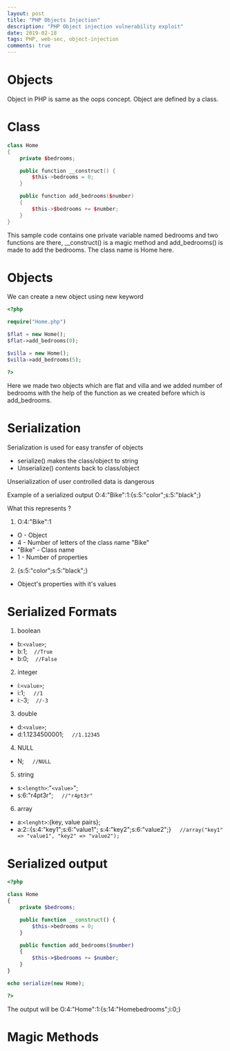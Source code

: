 ```yaml
---
layout: post
title: "PHP Objects Injection"
description: "PHP Object injection vulnerability exploit"
date: 2019-02-18
tags: PHP, web-sec, object-injection
comments: true
---
```


# Objects
Object in PHP is same as the oops concept. Object are defined by a class.

# Class
```c++
class Home
{
    private $bedrooms;

    public function __construct() {
        $this->bedrooms = 0;
    }

    public function add_bedrooms($number)
    {
        $this->$bedrooms += $number;
    }
}
```

This sample code contains one private variable named bedrooms and two functions are there, __construct() is a magic method and add_bedrooms() is made to add the bedrooms. The class name is Home here.

# Objects
We can create a new object using new keyword

```php
<?php

require("Home.php")

$flat = new Home();
$flat->add_bedrooms(0);

$villa = new Home();    
$villa->add_bedrooms(5);

?>
```
Here we made two objects which are flat and villa and we added number of bedrooms with the help of the function as we created before which is add_bedrooms.

# Serialization
Serialization is used for easy transfer of objects

* serialize() makes the class/object to string
* Unserialize() contents back to class/object

Unserialization of user controlled data is dangerous

Example of a serialized output O:4:"Bike":1:{s:5:"color";s:5:"black";}

What this represents ?

1. O:4:"Bike":1
* O - Object
* 4 - Number of letters of the class name "Bike"
* "Bike" - Class name
* 1 - Number of properties

2. {s:5:"color";s:5:"black";}
* Object's properties with it's values


# Serialized Formats
1. boolean
* b:`<value>`;
* b:1;&nbsp;&nbsp;&nbsp;&nbsp;`//True`
* b:0;&nbsp;&nbsp;&nbsp;&nbsp;`//False`

2. integer
* i:`<value>`;
* i:1; &nbsp;&nbsp;&nbsp;&nbsp;`//1`
* i:-3; &nbsp;&nbsp;&nbsp;`//-3`

3. double
* d:`<value>`;
* d:1.1234500001; &nbsp;&nbsp;&nbsp;&nbsp;`//1.12345`

4. NULL
* N; &nbsp;&nbsp;&nbsp;&nbsp;`//NULL`

5. string
* s:`<length>`:"`<value>`";
* s:6:"r4pt3r"; &nbsp;&nbsp;&nbsp;&nbsp;`//"r4pt3r"`

6. array
* a:`<lenght>`:{key, value pairs};
* a:2::{s:4:"key1";s:6:"value1";
s:4:"key2";s:6:"value2";}&nbsp;&nbsp;&nbsp;&nbsp;
`//array("key1" => "value1",
"key2" => "value2");`

# Serialized output

```php  
<?php

class Home
{
    private $bedrooms;

    public function __construct() {
        $this->bedrooms = 0;
    }

    public function add_bedrooms($number)
    {
        $this->$bedrooms += $number;
    }
}

echo serialize(new Home);

?>
```
The output will be O:4:"Home":1:{s:14:"Homebedrooms";i:0;}

# Magic Methods